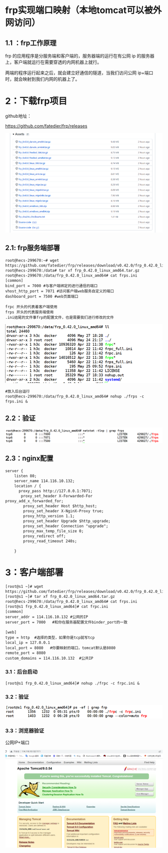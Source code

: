 # frp实现端口映射（本地tomcat可以被外网访问）

## 1.1 ：frp工作原理

 frp 的应用程序是分服务端和客户端的，服务器端的运行在有公网 ip 的服务器上，客户端就运行在需要穿透的内网机器上就行。

两端的程序运行起来之后，就会建立好通信的隧道，当我们访问公网 ip+端口 时，就会映射到我们内网的机器上了。



# 2：下载frp项目

github地址：

https://github.com/fatedier/frp/releases

![](/images/posts/07_frp/0/1.png)



## 2.1: frp服务端部署

```
root@hecs-299670:~# wget https://github.com/fatedier/frp/releases/download/v0.42.0/frp_0.42.0_linux_amd64.tar.gz
root@hecs-299670:/data# tar xf frp_0.42.0_linux_amd64.tar.gz
root@hecs-299670:/data/frp_0.42.0_linux_amd64# cat frps.ini 
[common]
bind_port = 7000 #与客户端绑定的进行通信的端口
vhost_http_port = 7071 #访问客户端web服务自定义的端口
dashboard_port = 7500 #web页面端口

frpc 开头的代表着客户端使用
frps 开头的代表服务端使用
.ini结尾的文件事frp的配置文件，也是需要我们进行修改的文件
```

![](/images/posts/07_frp/0/2.png)



```
#放入后台运行
root@hecs-299670:/data/frp_0.42.0_linux_amd64# nohup ./frps -c frps.ini & 
```



## 2.2：验证



![](/images/posts/07_frp/0/3.png)



## 2.3：nginx配置

```
server {
	listen 80;
	server_name 114.116.10.132;
	location / {
	  proxy_pass http://127.0.0.1:7071;
       proxy_set_header X-Forwarded-For                proxy_add_x_forwarded_for;
        proxy_set_header Host $http_host;
        proxy_set_header X-NginX-Proxy true;
        proxy_http_version 1.1;
        proxy_set_header Upgrade $http_upgrade;
        proxy_set_header Connection "upgrade";
        proxy_max_temp_file_size 0;
        proxy_redirect off;
        proxy_read_timeout 240s;

	}

```



# 3：客户端部署

```
[root@s1 ~]# wget https://github.com/fatedier/frp/releases/download/v0.42.0/frp_0.42.0_linux_amd64.tar.gz
[root@s1 ~]# tar xf frp_0.42.0_linux_amd64.tar.gz
root@hecs-299670:/data/frp_0.42.0_linux_amd64# cat frps.ini 
[root@s1 frp_0.42.0_linux_amd64]# cat frpc.ini 
[common]
server_addr = 114.116.10.132 #公网的IP
server_port = 7000   #和你在服务器配置文件binder_port的一致

[web]
type = http  #选择的类型，如果你是tcp就写tcp
local_ip = 127.0.0.1   
local_port = 8080   #你要映射的端口，tomcat默认是8080
remote_port = 8080
custom_domains = 114.116.10.132  #公共IP
```

### 3.1：后台启动

```
[root@s1 frp_0.42.0_linux_amd64]# nohup ./frpc -c frpc.ini &
```

### 3.2：验证



![](/images/posts/07_frp/0/4.png)



### 3.3：浏览器验证

公网IP+端口



![](/images/posts/07_frp/0/5.png)
